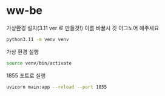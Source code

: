 # ww-be


가상환경 설치(3.11 ver 로 만들것!) 이름 바꿀시 깃 이그노어 해주세요 

```bash
python3.11 -m venv venv
```


가상 환경 실행
```bash
source venv/bin/activate
```

1855 포트로 실행

```bash
uvicorn main:app --reload --port 1855
```
